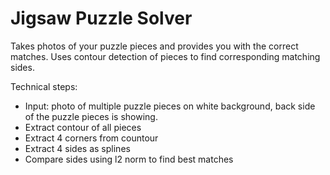 # Jigsaw Puzzle Solver

Takes photos of your puzzle pieces and provides you with the correct matches. Uses contour detection of pieces to find corresponding matching sides.

Technical steps:

- Input: photo of multiple puzzle pieces on white background, back side of the puzzle pieces is showing.
- Extract contour of all pieces
- Extract 4 corners from countour
- Extract 4 sides as splines
- Compare sides using l2 norm to find best matches
